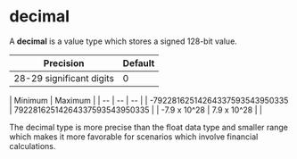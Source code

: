 # decimal

A **decimal** is a value type which stores a signed 128-bit value.

| Precision | Default |
| -- | -- |
| 28-29 significant digits | 0 |

| Minimum | Maximum |
| -- | -- | -- |
| -79228162514264337593543950335 | 79228162514264337593543950335 |
| -7.9 x 10^28 | 7.9 x 10^28 |   |


The decimal type is more precise than the float data type and smaller range which makes it more favorable for scenarios which involve financial calculations.
